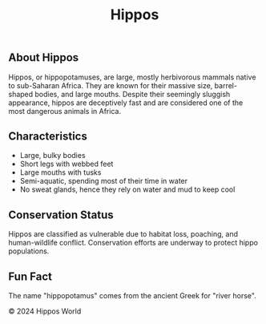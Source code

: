 <!DOCTYPE html>
<html lang="en">
<head>
    <meta charset="UTF-8">
    <meta name="viewport" content="width=device-width, initial-scale=1.0">
    <title>Hippos</title>
    <link rel="stylesheet" href="styles.css">
</head>
<body>
    <header>
        <h1>Hippos</h1>
    </header>
    <main>
        <section>
            <h2>About Hippos</h2>
            <p>Hippos, or hippopotamuses, are large, mostly herbivorous mammals native to sub-Saharan Africa. They are known for their massive size, barrel-shaped bodies, and large mouths. Despite their seemingly sluggish appearance, hippos are deceptively fast and are considered one of the most dangerous animals in Africa.</p>
        </section>
        <section>
            <h2>Characteristics</h2>
            <ul>
                <li>Large, bulky bodies</li>
                <li>Short legs with webbed feet</li>
                <li>Large mouths with tusks</li>
                <li>Semi-aquatic, spending most of their time in water</li>
                <li>No sweat glands, hence they rely on water and mud to keep cool</li>
            </ul>
        </section>
        <section>
            <h2>Conservation Status</h2>
            <p>Hippos are classified as vulnerable due to habitat loss, poaching, and human-wildlife conflict. Conservation efforts are underway to protect hippo populations.</p>
        </section>
        <section>
            <h2>Fun Fact</h2>
            <p>The name "hippopotamus" comes from the ancient Greek for "river horse".</p>
        </section>
    </main>
    <footer>
        <p>&copy; 2024 Hippos World</p>
    </footer>
</body>
</html>
